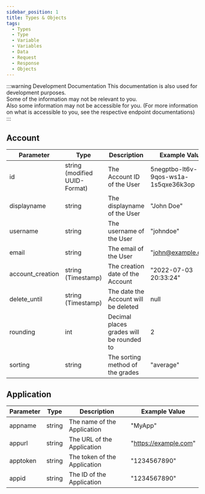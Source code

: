 ```yaml
---
sidebar_position: 1
title: Types & Objects
tags:
  - Types
  - Type
  - Variable
  - Variables
  - Data
  - Request
  - Response
  - Objects
---
```


:::warning Development Documentation
This documentation is also used for development purposes.  
Some of the information may not be relevant to you.  
Also some information may not be accessible for you. (For more information on what is accessible to you, see the respective endpoint documentations)
:::

## Account

| Parameter        | Type                          | Description                              | Example Value                        |
| ---------------- | ----------------------------- | ---------------------------------------- | ------------------------------------ |
| id               | string (modified UUID-Format) | The Account ID of the User               | 5negptbo-lt6v-9qos-ws1a-1s5qxe36k3op |
| displayname      | string                        | The displayname of the User              | "John Doe"                           |
| username         | string                        | The username of the User                 | "johndoe"                            |
| email            | string                        | The email of the User                    | "john@example.com"                   |
| account_creation | string (Timestamp)            | The creation date of the Account         | "2022-07-03 20:33:24"                |
| delete_until     | string (Timestamp)            | The date the Account will be deleted     | null                                 |
| rounding         | int                           | Decimal places grades will be rounded to | 2                                    |
| sorting          | string                        | The sorting method of the grades         | "average"                            |

## Application

| Parameter | Type   | Description                  | Example Value         |
| --------- | ------ | ---------------------------- | --------------------- |
| appname   | string | The name of the Application  | "MyApp"               |
| appurl    | string | The URL of the Application   | "https://example.com" |
| apptoken  | string | The token of the Application | "1234567890"          |
| appid     | string | The ID of the Application    | "1234567890"          |
